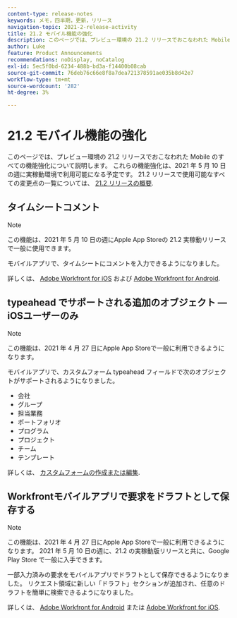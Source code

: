 ```yaml
---
content-type: release-notes
keywords: メモ，四半期，更新，リリース
navigation-topic: 2021-2-release-activity
title: 21.2 モバイル機能の強化
description: このページでは、プレビュー環境の 21.2 リリースでおこなわれた Mobile のすべての機能強化について説明します。 これらの機能強化は、2021 年 5 月 10 日の週に実稼動環境で利用可能になる予定です。 21.2 リリースで使用できるすべての変更点の一覧については、 21.2 リリースの概要を参照してください。
author: Luke
feature: Product Announcements
recommendations: noDisplay, noCatalog
exl-id: 5ec5f0bd-6234-488b-bd3a-f14400b08cab
source-git-commit: 76deb76c66e8f8a7dea721378591ae035b8d42e7
workflow-type: tm+mt
source-wordcount: '282'
ht-degree: 3%

---
```


# 21.2 モバイル機能の強化

このページでは、プレビュー環境の 21.2 リリースでおこなわれた Mobile のすべての機能強化について説明します。 これらの機能強化は、2021 年 5 月 10 日の週に実稼動環境で利用可能になる予定です。 21.2 リリースで使用可能なすべての変更点の一覧については、 [21.2 リリースの概要](../../../product-announcements/product-releases/21.2-release-activity/21-2-release-overview.md).

## タイムシートコメント

>[!NOTE]
>
>この機能は、2021 年 5 月 10 日の週にApple App Storeの 21.2 実稼動リリースで一般に使用できます。

モバイルアプリで、タイムシートにコメントを入力できるようになりました。

詳しくは、 [Adobe Workfront for iOS](../../../workfront-basics/mobile-apps/using-the-workfront-mobile-app/workfront-for-ios.md) および [Adobe Workfront for Android](../../../workfront-basics/mobile-apps/using-the-workfront-mobile-app/workfront-for-android.md).

## typeahead でサポートされる追加のオブジェクト — iOSユーザーのみ

>[!NOTE]
>
>この機能は、2021 年 4 月 27 日にApple App Storeで一般に利用できるようになります。

モバイルアプリで、カスタムフォーム typeahead フィールドで次のオブジェクトがサポートされるようになりました。

* 会社
* グループ
* 担当業務
* ポートフォリオ
* プログラム
* プロジェクト
* チーム
* テンプレート

詳しくは、 [カスタムフォームの作成または編集](../../../administration-and-setup/customize-workfront/create-manage-custom-forms/create-or-edit-a-custom-form.md).

## Workfrontモバイルアプリで要求をドラフトとして保存する

>[!NOTE]
>
>この機能は、2021 年 4 月 27 日にApple App Storeで一般に利用できるようになります。 2021 年 5 月 10 日の週に、21.2 の実稼動版リリースと共に、Google Play Store で一般に入手できます。

一部入力済みの要求をモバイルアプリでドラフトとして保存できるようになりました。 リクエスト領域に新しい「ドラフト」セクションが追加され、任意のドラフトを簡単に検索できるようになりました。

詳しくは、 [Adobe Workfront for Android](../../../workfront-basics/mobile-apps/using-the-workfront-mobile-app/workfront-for-android.md) または [Adobe Workfront for iOS](../../../workfront-basics/mobile-apps/using-the-workfront-mobile-app/workfront-for-ios.md).
